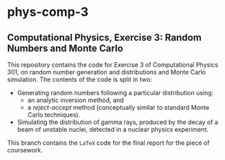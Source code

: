 # phys-comp-3

## Computational Physics, Exercise 3: Random Numbers and Monte Carlo

This repository contains the code for Exercise 3 of Computational Physics 301, on random number generation and distributions and Monte Carlo simulation.
The contents of the code is split in two:

* Generating random numbers following a particular distribution using:
	* an analytic inversion method, and
	* a _reject-accept_ method (conceptually similar to standard Monte Carlo techniques).
* Simulating the distribution of gamma rays, produced by the decay of a beam of unstable nuclei, detected in a nuclear physics experiment.

This branch contains the `LaTeX` code for the final report for the piece of coursework.
